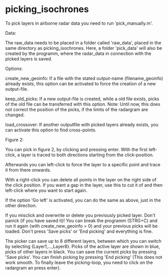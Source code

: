 # picking_isochrones

To pick layers in airborne radar data you need to run 'pick_manually.m'.

Data:

The raw_data needs to be placed in a folder called 'raw_data', placed in the same directory as picking_isochrones.
Here, a folder 'pick_data' will also be created by the programm, where the radar_data in connection with the picked layers is saved.

Options:

create_new_geoinfo: If a file with the stated output-name (filename_geoinfo) already exists, this option can be activated to force the creation of a new output-file.

keep_old_picks: If a new output-file is created, while a old file exists, picks of the old file can be transferred with this option. Note: Until now, this does not correct the position of the picks, if the limits of the radargram are changed.

load_crossover: If another outputfile with picked layers already exists, you can activate this option to find cross-points.

Figure 2:

You can pick in figure 2, by clicking and pressing enter. With the first left-click, a layer is traced to both directions starting from the click-position.

Afterwards you can left-click to force the layer to a specific point and trace it from there onwards.

With a right-click you can delete all points in the layer on the right side of the click position. If you want a gap in the layer, use this to cut it of and then left-click where you want to start again.

If the option 'Go left' is activated, you can do the same as above, just in the other direction.

If you misclick and overwrite or delete you previously picked layer. Don't panick (if you have saved it)! You can break the programm (STRG+C) and run it again (with create_new_geoinfo = 0) and your previous picks will be loaded. Don't press 'Save picks' or 'End picking' and everything is fine. 

The picker can save up to 8 different layers, between which you can switch by selecting {Layer1,...,Layer8}. Picks of the active layer are shown in blue, picks of other layers in black.
You can save the current picks by pressing 'Save picks'.
You can finish picking by pressing 'End picking' (This does not work smooth. To finally leave the picking-loop, you need to click on the radargram an press enter).
